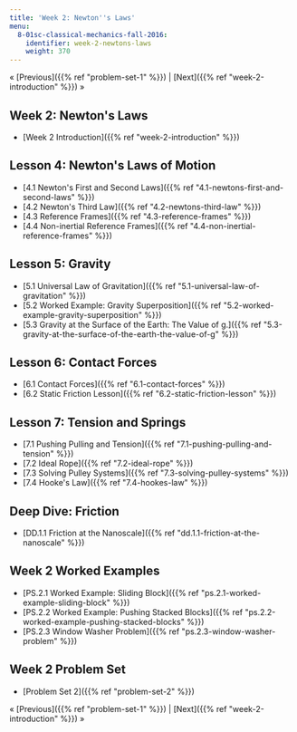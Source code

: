 ```yaml
---
title: 'Week 2: Newton''s Laws'
menu:
  8-01sc-classical-mechanics-fall-2016:
    identifier: week-2-newtons-laws
    weight: 370
---
```

« [Previous]({{% ref "problem-set-1" %}}) | [Next]({{% ref "week-2-introduction" %}}) »

Week 2: Newton's Laws
---------------------

*   [Week 2 Introduction]({{% ref "week-2-introduction" %}})

Lesson 4: Newton's Laws of Motion
---------------------------------

*   [4.1 Newton's First and Second Laws]({{% ref "4.1-newtons-first-and-second-laws" %}})
*   [4.2 Newton's Third Law]({{% ref "4.2-newtons-third-law" %}})
*   [4.3 Reference Frames]({{% ref "4.3-reference-frames" %}})
*   [4.4 Non-inertial Reference Frames]({{% ref "4.4-non-inertial-reference-frames" %}})

Lesson 5: Gravity
-----------------

*   [5.1 Universal Law of Gravitation]({{% ref "5.1-universal-law-of-gravitation" %}})
*   [5.2 Worked Example: Gravity Superposition]({{% ref "5.2-worked-example-gravity-superposition" %}})
*   [5.3 Gravity at the Surface of the Earth: The Value of g.]({{% ref "5.3-gravity-at-the-surface-of-the-earth-the-value-of-g" %}})

Lesson 6: Contact Forces
------------------------

*   [6.1 Contact Forces]({{% ref "6.1-contact-forces" %}})
*   [6.2 Static Friction Lesson]({{% ref "6.2-static-friction-lesson" %}})

Lesson 7: Tension and Springs
-----------------------------

*   [7.1 Pushing Pulling and Tension]({{% ref "7.1-pushing-pulling-and-tension" %}})
*   [7.2 Ideal Rope]({{% ref "7.2-ideal-rope" %}})
*   [7.3 Solving Pulley Systems]({{% ref "7.3-solving-pulley-systems" %}})
*   [7.4 Hooke's Law]({{% ref "7.4-hookes-law" %}})

Deep Dive: Friction
-------------------

*   [DD.1.1 Friction at the Nanoscale]({{% ref "dd.1.1-friction-at-the-nanoscale" %}})

Week 2 Worked Examples
----------------------

*   [PS.2.1 Worked Example: Sliding Block]({{% ref "ps.2.1-worked-example-sliding-block" %}})
*   [PS.2.2 Worked Example: Pushing Stacked Blocks]({{% ref "ps.2.2-worked-example-pushing-stacked-blocks" %}})
*   [PS.2.3 Window Washer Problem]({{% ref "ps.2.3-window-washer-problem" %}})

Week 2 Problem Set
------------------

*   [Problem Set 2]({{% ref "problem-set-2" %}})

« [Previous]({{% ref "problem-set-1" %}}) | [Next]({{% ref "week-2-introduction" %}}) »